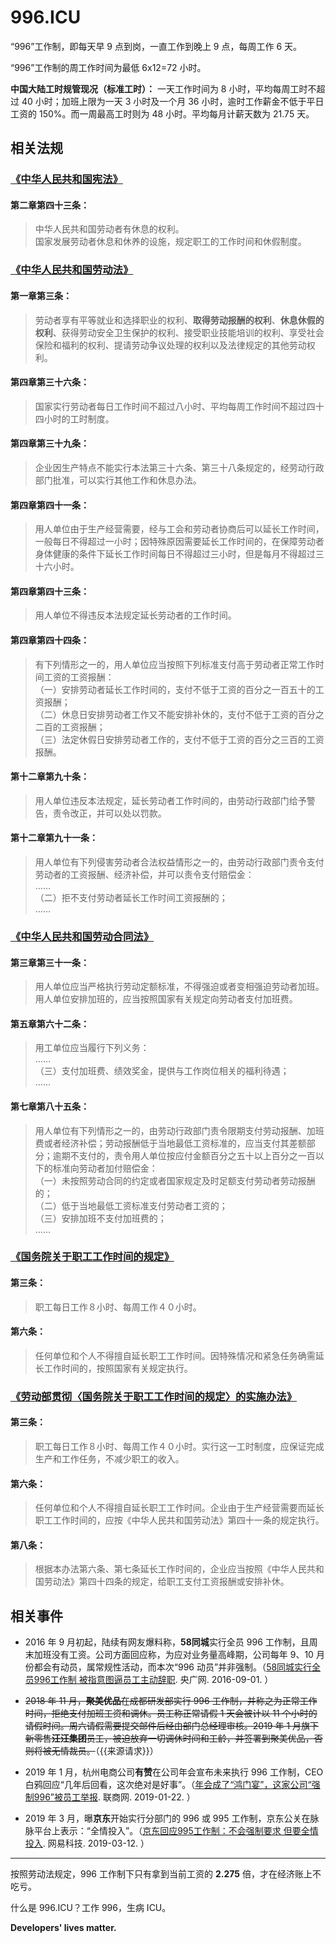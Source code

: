 996.ICU
===

“996”工作制，即每天早 9 点到岗，一直工作到晚上 9 点，每周工作 6 天。

“996”工作制的周工作时间为最低 6x12=72 小时。

**中国大陆工时规管现况（标准工时）：**
一天工作时间为 8 小时，平均每周工时不超过 40 小时；加班上限为一天 3 小时及一个月 36 小时，逾时工作薪金不低于平日工资的 150%。而一周最高工时则为 48 小时。平均每月计薪天数为 21.75 天。  

## 相关法规

### [《中华人民共和国宪法》](http://www.npc.gov.cn/npc/xinwen/2018-03/22/content_2052489.htm)

#### 第二章第四十三条：

> 中华人民共和国劳动者有休息的权利。  
> 国家发展劳动者休息和休养的设施，规定职工的工作时间和休假制度。  

### [《中华人民共和国劳动法》](http://www.npc.gov.cn/npc/xinwen/2019-01/07/content_2070261.htm)

#### 第一章第三条：
> 劳动者享有平等就业和选择职业的权利、**取得劳动报酬的权利**、**休息休假的权利**、获得劳动安全卫生保护的权利、接受职业技能培训的权利、享受社会保险和福利的权利、提请劳动争议处理的权利以及法律规定的其他劳动权利。

#### 第四章第三十六条：  
> 国家实行劳动者每日工作时间不超过八小时、平均每周工作时间不超过四十四小时的工时制度。  

#### 第四章第三十九条：  
> 企业因生产特点不能实行本法第三十六条、第三十八条规定的，经劳动行政部门批准，可以实行其他工作和休息办法。  

#### 第四章第四十一条：    
> 用人单位由于生产经营需要，经与工会和劳动者协商后可以延长工作时间，一般每日不得超过一小时；因特殊原因需要延长工作时间的，在保障劳动者身体健康的条件下延长工作时间每日不得超过三小时，但是每月不得超过三十六小时。  

#### 第四章第四十三条：  
> 用人单位不得违反本法规定延长劳动者的工作时间。  

#### 第四章第四十四条：  
> 有下列情形之一的，用人单位应当按照下列标准支付高于劳动者正常工作时间工资的工资报酬：  
> （一）安排劳动者延长工作时间的，支付不低于工资的百分之一百五十的工资报酬；  
> （二）休息日安排劳动者工作又不能安排补休的，支付不低于工资的百分之二百的工资报酬；  
> （三）法定休假日安排劳动者工作的，支付不低于工资的百分之三百的工资报酬。

#### 第十二章第九十条：  
> 用人单位违反本法规定，延长劳动者工作时间的，由劳动行政部门给予警告，责令改正，并可以处以罚款。  

#### 第十二章第九十一条：  
> 用人单位有下列侵害劳动者合法权益情形之一的，由劳动行政部门责令支付劳动者的工资报酬、经济补偿，并可以责令支付赔偿金：  
>  ……  
>  （二）拒不支付劳动者延长工作时间工资报酬的；  
> ……  

### [《中华人民共和国劳动合同法》](http://www.npc.gov.cn/wxzl/gongbao/2013-04/15/content_1811058.htm)

#### 第三章第三十一条：
> 用人单位应当严格执行劳动定额标准，不得强迫或者变相强迫劳动者加班。用人单位安排加班的，应当按照国家有关规定向劳动者支付加班费。  

#### 第五章第六十二条：
> 用工单位应当履行下列义务：  
> ……  
> （三）支付加班费、绩效奖金，提供与工作岗位相关的福利待遇；  
> ……  

#### 第七章第八十五条：
> 用人单位有下列情形之一的，由劳动行政部门责令限期支付劳动报酬、加班费或者经济补偿；劳动报酬低于当地最低工资标准的，应当支付其差额部分；逾期不支付的，责令用人单位按应付金额百分之五十以上百分之一百以下的标准向劳动者加付赔偿金：  
>  （一）未按照劳动合同的约定或者国家规定及时足额支付劳动者劳动报酬的；  
>  （二）低于当地最低工资标准支付劳动者工资的；  
>  （三）安排加班不支付加班费的；  
……  

### [《国务院关于职工工作时间的规定》](http://www.mohrss.gov.cn/SYrlzyhshbzb/zcfg/flfg/xzfg/201604/t20160412_237909.html)

#### 第三条：
> 职工每日工作８小时、每周工作４０小时。

#### 第六条：
> 任何单位和个人不得擅自延长职工工作时间。因特殊情况和紧急任务确需延长工作时间的，按照国家有关规定执行。

### [《劳动部贯彻〈国务院关于职工工作时间的规定〉的实施办法》](https://duxiaofa.baidu.com/detail?cid=dd3870dde31884c992ce6c617b248e99_law&searchType=statute)

#### 第三条：
> 职工每日工作８小时、每周工作４０小时。实行这一工时制度，应保证完成生产和工作任务，不减少职工的收入。

#### 第六条：
> 任何单位和个人不得擅自延长职工工作时间。企业由于生产经营需要而延长职工工作时间的，应按《中华人民共和国劳动法》第四十一条的规定执行。

#### 第八条：
> 根据本办法第六条、第七条延长工作时间的，企业应当按照《中华人民共和国劳动法》第四十四条的规定，给职工支付工资报酬或安排补休。

## 相关事件

- 2016 年 9 月初起，陆续有网友爆料称，**58同城**实行全员 996 工作制，且周末加班没有工资。公司方面回应称，为应对业务量高峰期，公司每年 9、10 月份都会有动员，属常规性活动，而本次“996 动员”并非强制。（[58同城实行全员996工作制 被指意图逼员工主动辞职](http://finance.cnr.cn/gs/20160901/t20160901_523105136.shtml). 央广网. 2016-09-01. ）

- ~~2018 年 11 月，**聚美优品**在成都研发部实行 996 工作制，并称之为正常工作时间，拒绝支付加班工资和调休。员工称正常请假 1 天会被计以 11 个小时的请假时间。周六请假需要提交邮件后经由部门总经理审核。2019 年 1 月旗下新零售**汪汪集团**员工，被迫放弃一切调休时间和工龄，并签署到聚美优品，否则将被无情裁员。~~（{{来源请求}}）

- 2019 年 1 月，杭州电商公司**有赞**在公司年会宣布未来执行 996 工作制，CEO 白鸦回应“几年后回看，这次绝对是好事”。（[年会成了“鸿门宴”，这家公司“强制996”被员工举报](http://www.linkshop.com.cn/web/archives/2019/418163.shtml). 联商网. 2019-01-22. ）

- 2019 年 3 月，曝**京东**开始实行分部门的 996 或 995 工作制，京东公关在脉脉平台上表示：“全情投入”。（[京东回应995工作制：不会强制要求 但要全情投入](http://tech.163.com/19/0312/13/EA2QGIOK00097U7R.html). 网易科技. 2019-03-12. ）

---

按照劳动法规定，996 工作制下只有拿到当前工资的 **2.275** 倍，才在经济账上不吃亏。

什么是 996.ICU？工作 996，生病 ICU。

__Developers' lives matter.__
